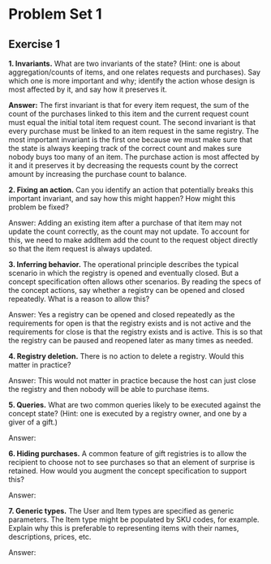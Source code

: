 # Problem Set 1
## Exercise 1

**1. Invariants.** What are two invariants of the state? (Hint: one is about aggregation/counts of items, and one relates requests and purchases). Say which one is more important and why; identify the action whose design is most affected by it, and say how it preserves it.

**Answer:** The first invariant is that for every item request, the sum of the count of the purchases linked to this item and the current request count must equal the initial total item request count. The second invariant is that every purchase must be linked to an item request in the same registry. The most important invariant is the first one because we must make sure that the state is always keeping track of the correct count and makes sure nobody buys too many of an item. The purchase action is most affected by it and it preserves it by decreasing the requests count by the correct amount by increasing the purchase count to balance.

**2. Fixing an action.** Can you identify an action that potentially breaks this important invariant, and say how this might happen? How might this problem be fixed?

Answer: Adding an existing item after a purchase of that item may not update the count correctly, as the count may not update. To account for this, we need to make addItem add the count to the request object directly so that the item request is always updated.

**3. Inferring behavior.** The operational principle describes the typical scenario in which the registry is opened and eventually closed. But a concept specification often allows other scenarios. By reading the specs of the concept actions, say whether a registry can be opened and closed repeatedly. What is a reason to allow this?

Answer: Yes a registry can be opened and closed repeatedly as the requirements for open is that the registry exists and is not active and the requirements for close is that the registry exists and is active. This is so that the registry can be paused and reopened later as many times as needed.

**4. Registry deletion.** There is no action to delete a registry. Would this matter in practice?

Answer: This would not matter in practice because the host can just close the registry and then nobody will be able to purchase items.

**5. Queries.** What are two common queries likely to be executed against the concept state? (Hint: one is executed by a registry owner, and one by a giver of a gift.)

Answer:

**6. Hiding purchases.** A common feature of gift registries is to allow the recipient to choose not to see purchases so that an element of surprise is retained. How would you augment the concept specification to support this?

Answer:

**7. Generic types.** The User and Item types are specified as generic parameters. The Item type might be populated by SKU codes, for example. Explain why this is preferable to representing items with their names, descriptions, prices, etc.

Answer:
